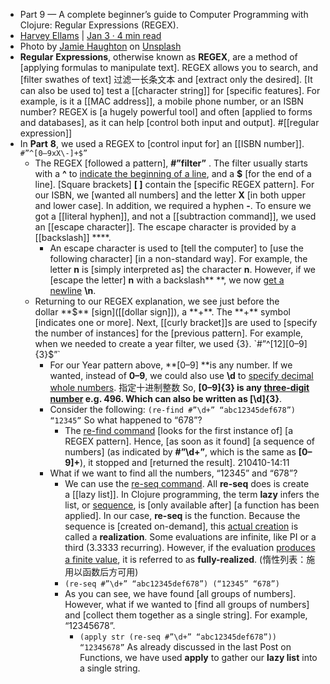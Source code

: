 - Part 9 — A complete beginner’s guide to Computer Programming with Clojure: Regular Expressions (REGEX).
- [Harvey Ellams](https://distroharvix.medium.com/?source=post_page-----29a7d18730a9--------------------------------) | [Jan 3 · 4 min read](https://distroharvix.medium.com/part-9-a-complete-beginners-guide-to-computer-programming-with-clojure-regular-expressions-29a7d18730a9?source=post_page-----29a7d18730a9--------------------------------)
- Photo by [Jamie Haughton](https://unsplash.com/@haughters?utm_source=medium&utm_medium=referral) on [Unsplash](https://unsplash.com/?utm_source=medium&utm_medium=referral)
- **__Regular__** **__Expressions__**, otherwise known as **__REGEX__**, are a method of [applying formulas to manipulate text]. REGEX allows you to search, and [filter swathes of text] 过滤一长条文本 and [extract only the desired]. [It can also be used to] test a [[character string]] for [specific features]. For example, is it a [[MAC address]], a mobile phone number, or an ISBN number? REGEX is [a hugely powerful tool] and often [applied to forms and databases], as it can help [control both input and output]. #[[regular expression]]
- In **Part** **8**, we used a REGEX to [control input for] an [[ISBN number]].
`#”^[0–9xX\-]+$”`
    - The REGEX [followed a pattern], **#”filter”** . The filter usually starts with a **^** to [indicate the beginning of a line](((7ffsv6tS9))), and a **$** [for the end of a line]. [Square brackets] **[ ]** contain the [specific REGEX pattern]. For our ISBN, we [wanted all numbers] and the letter **X** [in both upper and lower case]. In addition, we required a hyphen **-**. To ensure we got a [[literal hyphen]], and not a [[subtraction command]], we used an [[escape character]]. The escape character is provided by a [[backslash]] **\**.
        - An escape character is used to [tell the computer] to [use the following character] [in a non-standard way]. For example, the letter **n** is [simply interpreted as] the character **n**. However, if we [escape the letter] **n** with a backslash** \**, we now [get a newline]([[newline]]) **\n**.
    - Returning to our REGEX explanation, we see just before the dollar **$** [sign]([[dollar sign]]), a **+**. The **+** symbol [indicates one or more]. Next, [[curly bracket]]s are used to [specify the number of instances] for the [previous pattern]. For example, when we needed to create a year filter, we used {3}.
`#”^[12][0–9]{3}$”`
        - For our Year pattern above, **[0–9] **is any number. If we wanted, instead of **0–9**, we could also use **\d** to [specify decimal whole numbers](((Pbd1zn_eU))). 指定十进制整数 So, **[0–9]{3} **is any [three-digit number](((U7IM89CV6))) e.g. 496. Which can also be written as** [\d]{3}**.
        - Consider the following:
`(re-find #”\d+” “abc12345def678”)
“12345”`
So what happened to “678”?
            - The [re-find command](((vmHG6WKas))) [looks for the first instance of] [a REGEX pattern]. Hence, [as soon as it found] [a sequence of numbers] (as indicated by **#”\d+”**, which is the same as **[0–9]+**), it stopped and [returned the result].
210410-14:11
        - What if we want to find all the numbers, “12345” and “678”?
            - We can use the [re-seq command](((hQ0DF3o3G))). All **re-seq** does is create a [[lazy list]]. In Clojure programming, the term **__lazy__** infers the list, or [sequence](((apqgRbyjm))), is [only available after] [a function has been applied]. In our case, **re-seq** is the function. Because the sequence is [created on-demand], this [actual creation](((Sf6IwEr-V))) is called a **__realization__**. Some evaluations are infinite, like PI or a third (3.3333 recurring). However, if the evaluation [produces a finite value](((7oOv-OMwZ))), it is referred to as **__fully-realized__**.
(惰性列表：施用以函数后方可用)
            - `(re-seq #”\d+” “abc12345def678”)
(“12345” “678”)`
            - As you can see, we have found [all groups of numbers]. However, what if we wanted to [find all groups of numbers] and [collect them together as a single string]. For example, “12345678”.
                - `(apply str (re-seq #”\d+” “abc12345def678”))
“12345678”`
As already discussed in the last Post on Functions, we have used **apply** to gather our **__lazy list__** into a single string.
